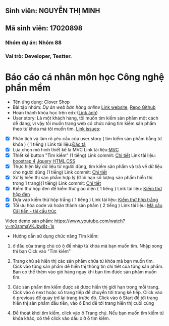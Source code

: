 ﻿## Sinh viên: NGUYỄN THỊ MINH
## Mã sinh viên: 17020898
### Nhóm dự án: Nhóm 88
### Vai trò: Developer, Testter.

# Báo cáo cá nhân môn học Công nghệ phần mềm
* Tên ứng dụng: Clover Shop
* Bài tập nhóm: *Dự án web bán hàng online* [Link website](http://clover-shop.herokuapp.com), [Repo Github](https://github.com/17020932/2hand-market/tree/master/2hand-market)
* Hoàn thành khóa học trên edx ([Link ảnh](https://github.com/17020932/INT2208-8-2019/blob/master/NguyenThiMinh/SoftEng1x.jpg))
* User story: Là một khách hàng, tôi muốn tìm kiếm sản phẩm một cách dễ dàng, vì vậy tôi muốn trang web có chức năng tìm kiếm sản phẩm theo từ khóa mà tôi muốn tìm.
[Link issues](https://github.com/truonganhhoang/INT2208-8-2019/issues/193):
- [x] Phân tích và làm rõ yêu cầu của user story ( tìm kiếm sản phẩm bằng từ khóa ) ( 1 tiếng )
Link tài liệu:[Đặc tả](https://docs.google.com/document/d/1a4i_31R8WBUAnF91syr1FwBpKoAiTY6rEJt1xWjb74M/edit#heading=h.22k63k6hf7hl)
- [x] Lựa chọn mô hình thiết kế là MVC
Link tài liệu:[MVC](https://docs.google.com/document/d/1a4i_31R8WBUAnF91syr1FwBpKoAiTY6rEJt1xWjb74M/edit#heading=h.kehlqoeo6d9r)
- [x] Thiết kế button "Tìm kiếm" (1 tiếng) Link commit: [Chi tiết](https://github.com/Minh17020898/2hand-market/commit/3171c7808833fd584932f31295740f125e6fc0ce)
Link tài liệu: [boostrap 4](https://getbootstrap.com/docs/4.0/getting-started/introduction/)
[Jquery](https://www.w3schools.com/jquery/) [HTML,CSS](https://www.w3schools.com/html/html_css.asp)
- [x] Thực hiện lấy dữ liệu từ người dùng, tìm kiếm sản phẩm và trả về dữ liệu cho người dùng (1 tiếng) Link commit: [Chi tiết](https://github.com/Minh17020898/2hand-market/commit/b4c72caa55247cb6354f5900e156c68e81cc91df)
- [x] Xử lý hiển thị sản phẩm hợp lý (Giới hạn số lượng sản phẩm hiển thị trong 1 trang)(1 tiếng) Link commit: [Chi tiết](https://github.com/Minh17020898/2hand-market/commit/369b4be8c2bf8d55bed2857dd44add375708fef8)
- [x] Kiểm thử hộp đen để kiểm thử giao diện ( 1 tiếng )
Link tài liệu: [Kiểm thử hộp đen](https://docs.google.com/document/d/1a4i_31R8WBUAnF91syr1FwBpKoAiTY6rEJt1xWjb74M/edit#heading=h.zhrswbsdiifd)
- [x] Dựa vào kiểm thử hộp trắng ( 1 tiếng )
Link tài liệu: [Kiểm thử hộp trắng](https://docs.google.com/document/d/1a4i_31R8WBUAnF91syr1FwBpKoAiTY6rEJt1xWjb74M/edit#heading=h.ryzy80x4sqk1)
- [x] Tối ưu hóa code và hoàn thành sản phẩm ( 2 tiếng )
Link tài liệu: [Mã xấu](https://docs.google.com/document/d/1a4i_31R8WBUAnF91syr1FwBpKoAiTY6rEJt1xWjb74M/edit#heading=h.x5jzfha6cshw)
[Cải tiến - tái cấu trúc](https://docs.google.com/document/d/1a4i_31R8WBUAnF91syr1FwBpKoAiTY6rEJt1xWjb74M/edit#heading=h.bxti8dsihgwm)

Video demo sản phẩm: https://www.youtube.com/watch?v=m0snmaVKJbw&t=1s
* Hướng dẫn sử dụng chức năng Tìm kiếm:
1. ở đầu của trang chủ có ô để nhập từ khóa mà bạn muốn tìm. Nhập xong thì bạn Cick vào "Tìm kiếm"

2. Trang chủ sẽ hiển thị các sản phẩm chứa từ khóa mà bạn muốn tìm. Cick vào từng sản phẩm để hiển thị thông tin chi tiết của từng sản phẩm. Bạn có thể thêm vào giỏ hàng ngay khi bạn tìm được sản phẩm muốn tìm.

3. Các sản phẩm tìm kiếm được sẽ được hiển thị giới hạn trong mỗi trang. Cick vào ô next hoặc số trang tiếp để chuyển tới trang kế tiếp. Click vào ô previous để quay trở lại trang trước đó. Click vào ô Start để tới trang hiển thị sản phẩm đầu tiên, vào ô End để tới trang hiển thị cuối cùng

4. Để thoát khỏi tìm kiếm, click vào ô Trang chủ. Nếu bạn muốn tìm kiếm từ khóa khác, có thể click vào dấu x ở ô tìm kiếm.
